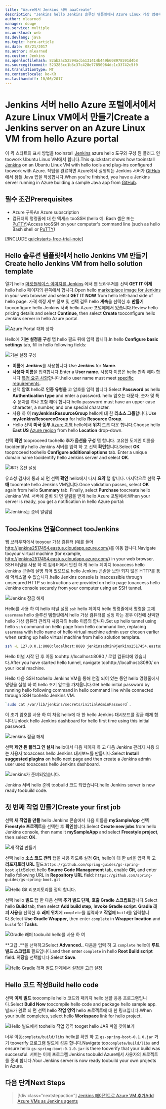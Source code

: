 ```yaml
---
title: "Azure에서 Jenkins 서버 aaaCreate"
description: "Jenkins hello Jenkins 솔루션 템플릿에서 Azure Linux 가상 컴퓨터에 설치 하 고 샘플 Java 응용 프로그램을 빌드하십시오."
author: mlearned
manager: douge
ms.service: multiple
ms.workload: web
ms.devlang: java
ms.topic: hero-article
ms.date: 08/21/2017
ms.author: mlearned
ms.custom: Jenkins
ms.openlocfilehash: 82ab2ac52594acba131414b449b608978591d4b8
ms.sourcegitcommit: 523283cc1b3c37c428e77850964dc1c33742c5f0
ms.translationtype: MT
ms.contentlocale: ko-KR
ms.lasthandoff: 10/06/2017
---
```

# <a name="create-a-jenkins-server-on-an-azure-linux-vm-from-hello-azure-portal"></a><span data-ttu-id="334ab-103">Jenkins 서버 hello Azure 포털에서에서 Azure Linux VM에서 만들기</span><span class="sxs-lookup"><span data-stu-id="334ab-103">Create a Jenkins server on an Azure Linux VM from hello Azure portal</span></span>

<span data-ttu-id="334ab-104">이 퀵 스타트의 표시 방법을 tooinstall [Jenkins](https://jenkins.io) azure hello 도구와 구성 된 플러그 인 toowork Ubuntu Linux VM에서 합니다.</span><span class="sxs-lookup"><span data-stu-id="334ab-104">This quickstart shows how tooinstall [Jenkins](https://jenkins.io) on an Ubuntu Linux VM with hello tools and plug-ins configured toowork with Azure.</span></span> <span data-ttu-id="334ab-105">작업을 완료하면 Azure에서 실행되는 Jenkins 서버가 [GitHub](https://github.com)에서 샘플 Java 앱을 작성합니다.</span><span class="sxs-lookup"><span data-stu-id="334ab-105">When you're finished, you have a Jenkins server running in Azure building a sample Java app from [GitHub](https://github.com).</span></span>

## <a name="prerequisites"></a><span data-ttu-id="334ab-106">필수 조건</span><span class="sxs-lookup"><span data-stu-id="334ab-106">Prerequisites</span></span>

* <span data-ttu-id="334ab-107">Azure 구독</span><span class="sxs-lookup"><span data-stu-id="334ab-107">An Azure subscription</span></span>
* <span data-ttu-id="334ab-108">컴퓨터의 명령줄에 대 한 액세스 tooSSH (hello 예: Bash 셸은 또는 [PuTTY](http://www.putty.org/))</span><span class="sxs-lookup"><span data-stu-id="334ab-108">Access tooSSH on your computer's command line (such as hello Bash shell or [PuTTY](http://www.putty.org/))</span></span>

[!INCLUDE [quickstarts-free-trial-note](../../includes/quickstarts-free-trial-note.md)]

## <a name="create-hello-jenkins-vm-from-hello-solution-template"></a><span data-ttu-id="334ab-109">Hello 솔루션 템플릿에서 hello Jenkins VM 만들기</span><span class="sxs-lookup"><span data-stu-id="334ab-109">Create hello Jenkins VM from hello solution template</span></span>

<span data-ttu-id="334ab-110">열기 hello [마켓플레이스 이미지를 Jenkins](https://azuremarketplace.microsoft.com/marketplace/apps/azure-oss.jenkins?tab=Overview) 에서 웹 브라우저를 선택 **GET IT 이제** hello hello 페이지의 왼쪽에서 합니다.</span><span class="sxs-lookup"><span data-stu-id="334ab-110">Open hello [marketplace image for Jenkins](https://azuremarketplace.microsoft.com/marketplace/apps/azure-oss.jenkins?tab=Overview) in your web browser and select  **GET IT NOW** from hello left-hand side of hello page.</span></span> <span data-ttu-id="334ab-111">가격 책정 세부 정보 및 선택 검토 hello **계속**을 선택한 후 **만들기** tooconfigure hello Jenkins 서버 hello Azure 포털에에서 있습니다.</span><span class="sxs-lookup"><span data-stu-id="334ab-111">Review hello pricing details and select **Continue**, then select **Create** tooconfigure hello Jenkins server in hello Azure portal.</span></span> 
   
![Azure Portal 대화 상자](./media/install-jenkins-solution-template/ap-create.png)

<span data-ttu-id="334ab-113">Hello에 **기본 설정을 구성** 탭 hello 필드 뒤에 입력 합니다.</span><span class="sxs-lookup"><span data-stu-id="334ab-113">In hello **Configure basic settings** tab, fill in hello following fields:</span></span>

![기본 설정 구성](./media/install-jenkins-solution-template/ap-basic.png)

* <span data-ttu-id="334ab-115">**이름**에 **Jenkins**를 사용합니다.</span><span class="sxs-lookup"><span data-stu-id="334ab-115">Use **Jenkins** for **Name**.</span></span>
* <span data-ttu-id="334ab-116">**사용자 이름**을 입력합니다.</span><span class="sxs-lookup"><span data-stu-id="334ab-116">Enter a **User name**.</span></span> <span data-ttu-id="334ab-117">사용자 이름은 hello 만족 해야 합니다 [특정 요구 사항](/azure/virtual-machines/linux/faq#what-are-the-username-requirements-when-creating-a-vm)합니다.</span><span class="sxs-lookup"><span data-stu-id="334ab-117">hello user name must meet [specific requirements](/azure/virtual-machines/linux/faq#what-are-the-username-requirements-when-creating-a-vm).</span></span>
* <span data-ttu-id="334ab-118">선택 **암호** hello로 **인증 유형을** 고 암호를 입력 합니다.</span><span class="sxs-lookup"><span data-stu-id="334ab-118">Select **Password** as hello **Authentication type** and enter a password.</span></span> <span data-ttu-id="334ab-119">hello 암호는 대문자, 숫자 및 특수 문자를 하나 포함 해야 합니다.</span><span class="sxs-lookup"><span data-stu-id="334ab-119">hello password must have an upper case character, a number, and one special character.</span></span>
* <span data-ttu-id="334ab-120">사용 하 여 **myJenkinsResourceGroup** hello에 대 한 **리소스 그룹**합니다.</span><span class="sxs-lookup"><span data-stu-id="334ab-120">Use **myJenkinsResourceGroup** for hello **Resource Group**.</span></span>
* <span data-ttu-id="334ab-121">Hello 선택 **미국 동부** [Azure 지역](https://azure.microsoft.com/regions/) hello에서 **위치** 드롭 다운 합니다.</span><span class="sxs-lookup"><span data-stu-id="334ab-121">Choose hello **East US** [Azure region](https://azure.microsoft.com/regions/) from hello **Location** drop-down.</span></span>

<span data-ttu-id="334ab-122">선택 **확인** tooproceed toohello **추가 옵션을 구성** 탭 합니다. 고유한 도메인 이름을 tooidentify hello Jenkins 서버를 입력 하 고 선택 **확인**합니다.</span><span class="sxs-lookup"><span data-stu-id="334ab-122">Select **OK** tooproceed toohello **Configure additional options** tab. Enter a unique domain name tooidentify hello Jenkins server and select **OK**.</span></span>

![추가 옵션 설정](./media/install-jenkins-solution-template/ap-addtional.png)  

 <span data-ttu-id="334ab-124">유효성 검사에 통과 되 면 선택 **확인** hello에서 다시 **요약** 탭 합니다. 마지막으로 선택 **구매** toocreate hello Jenkins VM입니다.</span><span class="sxs-lookup"><span data-stu-id="334ab-124">Once validation passes, select **OK** again from hello **Summary** tab. Finally, select **Purchase** toocreate hello Jenkins VM.</span></span> <span data-ttu-id="334ab-125">서버에 준비 되 면 알림을 받게 hello Azure 포털에서:</span><span class="sxs-lookup"><span data-stu-id="334ab-125">When your server is ready, you get a notification in hello Azure portal:</span></span>   

![Jenkins는 준비 알림임](./media/install-jenkins-solution-template/jenkins-deploy-notification-ready.png)

## <a name="connect-toojenkins"></a><span data-ttu-id="334ab-127">TooJenkins 연결</span><span class="sxs-lookup"><span data-stu-id="334ab-127">Connect tooJenkins</span></span>

<span data-ttu-id="334ab-128">웹 브라우저에서 tooyour 가상 컴퓨터 (예를 들어 http://jenkins2517454.eastus.cloudapp.azure.com/)를 이동 합니다.</span><span class="sxs-lookup"><span data-stu-id="334ab-128">Navigate tooyour virtual machine (for example, http://jenkins2517454.eastus.cloudapp.azure.com/) in  your web browser.</span></span> <span data-ttu-id="334ab-129">SSH 터널을 사용 하 여 컴퓨터에서 안전 하 게 hello 페이지 tooaccess hello Jenkins 콘솔에 설명 되어 있으므로 hello Jenkins 콘솔을 보안 되지 않은 HTTP를 통해 액세스할 수 없습니다.</span><span class="sxs-lookup"><span data-stu-id="334ab-129">hello Jenkins console is inaccessible through unsecured HTTP so instructions are provided on hello page tooaccess hello Jenkins console securely from your computer using an SSH tunnel.</span></span>

![Jenkins 잠금 해제](./media/install-jenkins-solution-template/jenkins-ssh-instructions.png)

<span data-ttu-id="334ab-131">Hello를 사용 하 여 hello 터널 설정 `ssh` hello 페이지 hello 명령줄에서 명령을 교체 `username` hello 솔루션 템플릿에서 hello 가상 컴퓨터를 설정 하는 경우 이전에 선택한 hello 가상 컴퓨터 관리자 사용자의 hello 이름의 합니다.</span><span class="sxs-lookup"><span data-stu-id="334ab-131">Set up hello tunnel using hello `ssh` command on hello page from hello command line, replacing `username` with hello name of hello virtual machine admin user chosen earlier when setting up hello virtual machine from hello solution template.</span></span>

```bash
ssh -L 127.0.0.1:8080:localhost:8080 jenkinsadmin@jenkins2517454.eastus.cloudapp.azure.com
```

<span data-ttu-id="334ab-132">Hello 터널 시작 된 후 이동 toohttp://localhost:8080 / 로컬 컴퓨터에 있습니다.</span><span class="sxs-lookup"><span data-stu-id="334ab-132">After you have started hello tunnel, navigate toohttp://localhost:8080/ on your local machine.</span></span> 

<span data-ttu-id="334ab-133">Hello 다음 SSH toohello Jenkins VM을 통해 연결 되어 있는 동안 hello 명령줄에서 명령을 실행 하 여 hello 초기 암호를 가져옵니다.</span><span class="sxs-lookup"><span data-stu-id="334ab-133">Get hello initial password by running hello following command in hello command line while connected through SSH toohello Jenkins VM.</span></span>

```bash
`sudo cat /var/lib/jenkins/secrets/initialAdminPassword`.
```

<span data-ttu-id="334ab-134">이 초기 암호를 사용 하 여 처음 hello에 대 한 hello Jenkins 대시보드를 잠금 해제 합니다.</span><span class="sxs-lookup"><span data-stu-id="334ab-134">Unlock hello Jenkins dashboard for hello first time using this initial password.</span></span>

![Jenkins 잠금 해제](./media/install-jenkins-solution-template/jenkins-unlock.png)

<span data-ttu-id="334ab-136">선택 **제안 된 플러그 인 설치** hello에서 다음 페이지 하 고 다음 Jenkins 관리자 사용 되는 사용자 tooaccess hello Jenkins 대시보드를 만듭니다.</span><span class="sxs-lookup"><span data-stu-id="334ab-136">Select **Install suggested plugins** on hello next page and then create a Jenkins admin user used tooaccess hello Jenkins dashboard.</span></span>

![Jenkins가 준비되었습니다.](./media/install-jenkins-solution-template/jenkins-welcome.png)

<span data-ttu-id="334ab-138">Jenkins 서버 hello 준비 toobuild 코드 되었습니다.</span><span class="sxs-lookup"><span data-stu-id="334ab-138">hello Jenkins server is now ready toobuild code.</span></span>

## <a name="create-your-first-job"></a><span data-ttu-id="334ab-139">첫 번째 작업 만들기</span><span class="sxs-lookup"><span data-stu-id="334ab-139">Create your first job</span></span>

<span data-ttu-id="334ab-140">선택 **새 작업을 만들** hello Jenkins 콘솔에서 다음 이름을 **mySampleApp** 선택 **Freestyle 프로젝트**을 선택한 후 **확인**합니다.</span><span class="sxs-lookup"><span data-stu-id="334ab-140">Select **Create new jobs** from hello Jenkins console, then name it **mySampleApp** and select **Freestyle project**, then select **OK**.</span></span>

![새 작업 만들기](./media/install-jenkins-solution-template/jenkins-new-job.png) 

<span data-ttu-id="334ab-142">선택 hello **소스 코드 관리** 탭을 사용 하도록 설정 **Git**, hello에 대 한 url을 입력 하 고 **리포지토리 URL** 필드:`https://github.com/spring-guides/gs-spring-boot.git`</span><span class="sxs-lookup"><span data-stu-id="334ab-142">Select hello **Source Code Management** tab, enable **Git**, and enter hello following URL in **Repository URL**  field: `https://github.com/spring-guides/gs-spring-boot.git`</span></span>

![Hello Git 리포지토리를 정의 합니다.](./media/install-jenkins-solution-template/jenkins-job-git-configuration.png) 

<span data-ttu-id="334ab-144">선택 hello **빌드** 탭 한 다음 선택 **추가 빌드 단계**, **호출 Gradle 스크립트**합니다.</span><span class="sxs-lookup"><span data-stu-id="334ab-144">Select hello **Build** tab, then select **Add build step**, **Invoke Gradle script**.</span></span> <span data-ttu-id="334ab-145">**Gradle 래퍼 사용**을 선택한 후 **래퍼 위치**에 `complete`를 입력하고 **작업**에 `build`를 입력합니다.</span><span class="sxs-lookup"><span data-stu-id="334ab-145">Select **Use Gradle Wrapper**, then enter `complete` in **Wrapper location** and `build` for **Tasks**.</span></span>

![Gradle 래퍼 toobuild hello를 사용 하 여](./media/install-jenkins-solution-template/jenkins-job-gradle-config.png) 

<span data-ttu-id="334ab-147">**고급..**을 선택하고</span><span class="sxs-lookup"><span data-stu-id="334ab-147">Select **Advanced..**</span></span> <span data-ttu-id="334ab-148">다음을 입력 하 고 `complete` hello에 **루트 빌드 스크립트** 필드입니다.</span><span class="sxs-lookup"><span data-stu-id="334ab-148">and then enter `complete` in hello **Root Build script** field.</span></span> <span data-ttu-id="334ab-149">**저장**을 선택합니다.</span><span class="sxs-lookup"><span data-stu-id="334ab-149">Select **Save**.</span></span>

![Hello Gradle 래퍼 빌드 단계에서 설정을 고급 설정](./media/install-jenkins-solution-template/jenkins-job-gradle-advances.png) 

## <a name="build-hello-code"></a><span data-ttu-id="334ab-151">Hello 코드 작성</span><span class="sxs-lookup"><span data-stu-id="334ab-151">Build hello code</span></span>

<span data-ttu-id="334ab-152">선택 **이제 빌드** toocompile hello 코드와 패키지 hello 샘플 응용 프로그램입니다.</span><span class="sxs-lookup"><span data-stu-id="334ab-152">Select **Build Now** toocompile hello code and package hello sample app.</span></span> <span data-ttu-id="334ab-153">빌드가 완료 되 면 선택 hello **작업 영역** hello 프로젝트에 대 한 링크입니다.</span><span class="sxs-lookup"><span data-stu-id="334ab-153">When your build completes, select hello **Workspace** link for hello project.</span></span>

![Hello 빌드에서 toohello 작업 영역 tooget hello JAR 파일 찾아보기](./media/install-jenkins-solution-template/jenkins-access-workspace.png) 

<span data-ttu-id="334ab-155">너무 이동`complete/build/libs` hello를 확인 하 고 `gs-spring-boot-0.1.0.jar` 거기 tooverify 프로그램 빌드에 성공 합니다.</span><span class="sxs-lookup"><span data-stu-id="334ab-155">Navigate too`complete/build/libs` and ensure hello `gs-spring-boot-0.1.0.jar` is there tooverify that your build was successful.</span></span> <span data-ttu-id="334ab-156">서버는 이제 프로그램 Jenkins toobuild Azure에서 사용자의 프로젝트를 준비 합니다.</span><span class="sxs-lookup"><span data-stu-id="334ab-156">Your Jenkins server is now ready toobuild your own projects in Azure.</span></span>

## <a name="next-steps"></a><span data-ttu-id="334ab-157">다음 단계</span><span class="sxs-lookup"><span data-stu-id="334ab-157">Next Steps</span></span>

> [!div class="nextstepaction"]
> [<span data-ttu-id="334ab-158">Jenkins 에이전트로 Azure VM 추가</span><span class="sxs-lookup"><span data-stu-id="334ab-158">Add Azure VMs as Jenkins agents</span></span>](jenkins-azure-vm-agents.md)
